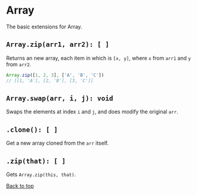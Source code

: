 <a name="array"></a>
# Array
The basic extensions for Array.

## `Array.zip(arr1, arr2): [ ]`
Returns an new array, each item in which is `[x, y]`, where `x` from `arr1` and `y` from `arr2`.

  ```JavaScript
  Array.zip([1, 2, 3], ['A', 'B', 'C'])
  // [[1, 'A'], [2, 'B'], [3, 'C']]
  ```

## `Array.swap(arr, i, j): void` 
Swaps the elements at index `i` and `j`, and does modify the original `arr`.

## `.clone(): [ ]`
Get a new array cloned from the `arr` itself.

## `.zip(that): [ ]`
Gets `Array.zip(this, that)`.

[Back to top](#array)
